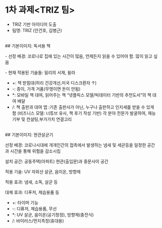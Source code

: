 # 1차 과제<TRIZ 팀>
 - TRIZ 기반 아이디어 도출
 - 팀명: TRIZ (안건호, 김병근)

<br>
## 기본이미지: 독서용 책
<p>- 선정 배경: 코로나로 집에 있는 시간이 많음, 언제든지 읽을 수 있어야 함. 많이 읽고 싶음
<p>- 현재 적용된 기술들: 밀리의 서재, 윌라

 - +: 책 받힘대(허리 건강개선,미국 디스크환자 ↑)
 - -: 종이, 가격 거품(무명이면 돈이 안됨)
 - *: 모바일 책 대여, 읽어주는 책
      “넷플릭스 모델/빅데이터 기반의 추천도서”의 책 대여 배달
 - /: 책 출판과 대여 앱
      :기존 출판사가 아닌, 누구나 출판하고 인지세를 받을 수 있게 함
       (비즈니스 모델: 너튜브 유사, 책 후기 작성 기반)
      각 분야 전문가 발굴하여, 재능기부 및 컨설팅,부가가치 연결고리 
<p>
<p>
<br>
## 기본이미지: 현관살균기
 <p>선정 배경: 코로나시대에 개개인간의 접촉에서 발생하는 냄새 및 세균등을 일정한 공간과 시간을 통해 위험을 감소시킴
 <p>설치 공간: 공동주택(아파트) 현관(출입문)과 중문사이 공간
 <p>적용 기술: UV 자외선 살균, 음이온, 방향제
 <p>적용 효과: 냄새, 소독, 살균 등
 <p>대체 효과: 디푸저, 제습용품 등
 
 - +: 타이머 기능
 - -: 디퓨저, 제습용품, 무선
 - *: UV 살균, 음이온(공기청정), 방향제(충전식)
 - /: 바이러스/먼지측정(휴대용)
